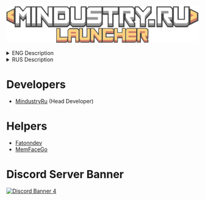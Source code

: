 ![Logo](img/Logo.png)


<details> 
  <summary>ENG Description</summary>
![Logo](img/Logo_Launcher.png "Launcher screenshot")
  
- Client auto-update
- Time\Date\IP\News
- Online server display
- Displaying server status (Enabled / Disabled)
- Buttons (Site\Discord\GitHub\Client/Launcher Repair\Maps\Mods
- Display ping to servers
  
For all questions, write to Discord: https://discord.mindustry.ru/
![Discord Shield](https://discordapp.com/api/guilds/658670734222163989/widget.png?style=shield)
  
</details>

<details> 
  <summary>RUS Description</summary>
![Logo](img/Logo_Launcher.png "Скриншот лаунчера")
  
- Автообновление клиента
- Время\Дата\IP\Новости
- Отображение онлайна сервера
- Отображение статуса сервера(Включен\Выключен)
- Кнопки (Сайт\Discord\GitHub\Ремонт клиента/лаунчера\Карты\Моды
- Отображение пинга до серверов

По всем вопросам пишите в Discord: https://discord.mindustry.ru/
![Discord Shield](https://discordapp.com/api/guilds/658670734222163989/widget.png?style=shield)
  
</details>


# Developers
- [MindustryRu](https://github.com/MindustryRu) (Head Developer)

# Helpers
- [Fatonndev](https://github.com/Fatonndev)
- [MemFaceGo](https://github.com/MemFaceGo)

# Discord Server Banner
<a href="https://discord.mindustry.ru/"><img src="https://discordapp.com/api/guilds/658670734222163989/widget.png?style=banner4" alt="Discord Banner 4"/></a>